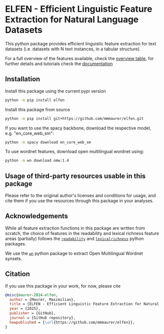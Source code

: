 # ELFEN - Efficient Linguistic Feature Extraction for Natural Language Datasets

This python package provides efficient linguistic feature extraction for text datasets (i.e. datasets with N text instances, in a tabular structure). 

For a full overview of the features available, check the [overview table](features.md), for further details and tutorials check the
[documentation](https://elfen.readthedocs.io)


## Installation
Install this package using the current pypi version
```bash
python -m pip install elfen
```

Install this package from source 
```bash
python -m pip install git+https://github.com/mmmaurer/elfen.git
```

If you want to use the spacy backbone, download the respective model, e.g. "en_core_web_sm":
```bash
python -m spacy download en_core_web_sm
```

To use wordnet features, download open multilingual wordnet using:
```bash
python -m wn download omw:1.4
```

## Usage of third-party resources usable in this package
Please refer to the original author's licenses and conditions for usage, and cite them if you use the resources through this package in your analyses.

## Acknowledgements

While all feature extraction functions in this package are written from scratch, the choice of features in the readability and lexical richness feature areas (partially) follows the [`readability`](https://github.com/andreasvc/readability) and [`lexicalrichness`](https://github.com/LSYS/LexicalRichness) python packages.

We use the [`wn`](https://github.com/goodmami/wn) python package to extract Open  Multilingual Wordnet synsets.

## Citation
If you use this package in your work, for now, please cite
```bibtex
@misc{maurer-2024-elfen,
  author = {Maurer, Maximilian},
  title = {ELFEN - Efficient Linguistic Feature Extraction for Natural Language Datasets},
  year = {2025},
  publisher = {GitHub},
  journal = {GitHub repository},
  howpublished = {\url{https://github.com/mmmaurer/elfen}},
}
```
